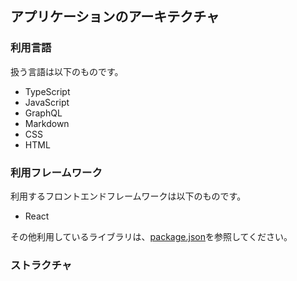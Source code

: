<!-- このファイルはai-instructions/rules以下のファイルによって自動生成されます。直接書き込むことを禁止します。編集したい場合は、ai-instructions/rules以下のファイルを編集し、scriptを実行してください。 -->

## アプリケーションのアーキテクチャ

### 利用言語

扱う言語は以下のものです。

- TypeScript
- JavaScript
- GraphQL
- Markdown
- CSS
- HTML

### 利用フレームワーク

利用するフロントエンドフレームワークは以下のものです。

- React

その他利用しているライブラリは、[package.json](/package.json)を参照してください。

### ストラクチャ
